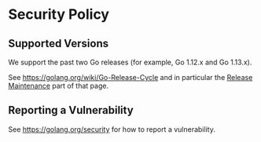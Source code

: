 # Security Policy

## Supported Versions

We support the past two Go releases (for example, Go 1.12.x and Go 1.13.x).

See https://golang.org/wiki/Go-Release-Cycle and in particular the
[Release Maintenance](https://github.com/golang/go/wiki/Go-Release-Cycle#release-maintenance)
part of that page.

## Reporting a Vulnerability

See https://golang.org/security for how to report a vulnerability.
